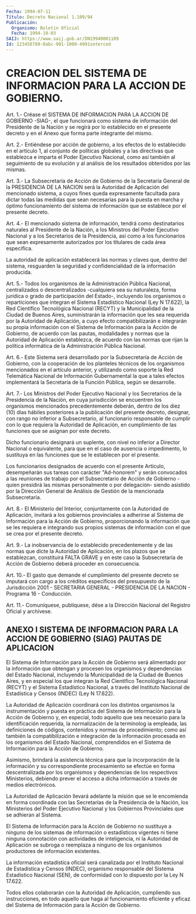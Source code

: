 ```yaml
---
Fecha: 1994-07-11
Título: Decreto Nacional 1.109/94
Publicación:
  Organismo: Boletín Oficial
  Fecha: 1994-10-03
SAIJ: https://www.saij.gob.ar/DN19940001109
Id: 123456789-0abc-901-1000-4991soterced
---
```

# CREACION DEL SISTEMA DE INFORMACION PARA LA ACCION DE GOBIERNO.

<a id="1"></a>
Art.  1.-  Créase  el SISTEMA DE INFORMACION PARA LA ACCION DE GOBIERNO -SIAG-, el que funcionará  como sistema de información del Presidente  de  la  Nación y se regirá por  lo  establecido  en  el presente decreto y en  el  Anexo  que  forma  parte  integrante del mismo.

<a id="2"></a>
Art. 2.- Entiéndese por acción de gobierno, a los efectos de lo establecido  en  el artículo 1, al conjunto de políticas globales y a  las directivas que  establezca  e  imparta  el  Poder  Ejecutivo Nacional,  como  así  también  al  seguimiento de su evolución y al análisis de los resultados obtenidos por las mismas.

<a id="3"></a>
Art.  3.-  La  Subsecretaría  de  Acción  de  Gobierno  de  la Secretaría   General  de  la  PRESIDENCIA  DE  LA  NACION  será  la Autoridad de  Aplicación  del  mencionado  sistema,  a  cuyos fines queda  expresamente  facultada  para  dictar todas las medidas  que sean necesarias para la puesta en marcha  y  óptimo  funcionamiento del  sistema  de  información  que  se  establece  por  el presente decreto.

<a id="4"></a>
Art.  4.-  El  mencionado  sistema de información, tendrá como destinatarios  naturales  al  Presidente    de  la  Nación,  a  los Ministros del Poder Ejecutivo Nacional y a los  Secretarios  de  la Presidencia,  así  como  a  los  funcionarios que sean expresamente autorizados  por  los  titulares  de  cada  área  específica.

La autoridad de aplicación establecerá  las  normas  y claves que, dentro  del sistema, resguarden la seguridad y confidencialidad  de la información producida.

<a id="5"></a>
Art.  5.-  Todos  los  organismos de la Administración Pública Nacional,  centralizados  o  descentralizados  -cualquiera  sea  su naturaleza, forma jurídica o grado  de  participación  del Estado-, incluyendo  los organismos o reparticiones que integran el  Sistema Estadístico Nacional  (Ley N 17.622), la Red Científico Tecnológica Nacional (RECYT) y la Municipalidad  de  la Ciudad de Buenos Aires, suministrarán  la  información  que  les  sea  requerida    por  la Autoridad    de   Aplicación,  a  cuyo  efecto  compatibilizarán  e integrarán su propia  información  con  el  Sistema  de Información para la Acción de Gobierno, de acuerdo con las pautas,  modalidades y normas que la Autoridad de Aplicación establezca, de acuerdo  con las  normas  que rijan la política informática de la Administración Pública Nacional.

<a id="6"></a>
Art. 6.- Este Sistema será desarrollado por la Subsecretaría de Acción  de  Gobierno,  con la cooperación de los planteles técnicos de  los  organismos  mencionados    en   el  artículo  anterior,  y utilizando como soporte la Red Telemática  Nacional  de Información Gubernamental la que a tales efectos implementará la Secretaría  de la Función Pública, según se desarrolle.

<a id="7"></a>
Art.  7.-  Los  Ministros  del  Poder Ejecutivo Nacional y los Secretarios de la Presidencia de la Nación,  en  cuya  jurisdicción se  encuentren los organismos mencionados precedentemente  deberán, dentro  de  los diez (10) días hábiles posteriores a la publicación del presente decreto, designar, con rango no inferior a Subsecretario,  al  funcionario  responsable  de cumplir con lo que requiera  la  Autoridad  de  Aplicación,  en  cumplimiento  de  las funciones que se asignan por este decreto.

Dicho funcionario designará un suplente, con nivel  no  inferior a Director Nacional o equivalente, para que en el caso de ausencia  o impedimento,  lo  sustituya  en  las funciones que se le establecen por el presente.

Los funcionarios designados de acuerdo  con  el presente Artículo, desempeñarán  sus  tareas  con  carácter  "Ad-honorem"    y   serán convocados  a  las  reuniones  de  trabajo  por el Subsecretario de Acción de Gobierno -quien presidirá las mismas  personalmente o por delegación-  siendo asistido por la Dirección General  de  Análisis de Gestión de la mencionada Subsecretaría.

<a id="8"></a>
Art.  8.-  El  Ministerio  del  Interior, conjuntamente con la Autoridad de Aplicación, invitará a los  gobiernos  provinciales  a adherirse  al  Sistema  de  Información para la Acción de Gobierno, proporcionando la información  que se les requiera e integrando sus propios sistemas de información  con el que se crea por el presente decreto.

<a id="9"></a>
Art.  9.- La inobservancia de lo establecido precedentemente y de las normas  que  dicte la Autoridad de Aplicación, en los plazos que se establezcan, constituirá  FALTA  GRAVE  y  en  este  caso la Subsecretaría de Acción de Gobierno deberá proceder en consecuencia.

<a id="10"></a>
Art.  10.-  El  gasto que demande el cumplimiento del presente decreto  se imputará con  cargo  a  los  créditos  específicos  del presupuesto   de  la  Jurisdicción  2001  -  SECRETARIA  GENERAL  - PRESIDENCIA DE LA NACION - Programa 16 - Conducción.

<a id="11"></a>
Art. 11.- Comuníquese, publíquese, dése a la Dirección Nacional del Registro Oficial y archívese.

## ANEXO  I  SISTEMA  DE INFORMACION PARA LA ACCION DE GOBIERNO (SIAG) PAUTAS DE APLICACION

<a id="1"></a>
El  Sistema  de  Información  para  la Acción de Gobierno será alimentado  por  la  información  que  obtengan    y  procesen  los organismos  y  dependencias  del  Estado  Nacional,  incluyendo  la Municipalidad de la Ciudad de Buenos Aires, y en especial  los  que integran  la  Red  Científico  Tecnológica  Nacional  (RECYT)  y el Sistema  Estadístico  Nacional,  a través del Instituto Nacional de Estadística y Censos (INDEC) (Ley N 17.622).

La  Autoridad  de  Aplicación  coordinará    con    los  distintos organismos la instrumentación y puesta en práctica del  Sistema  de Información  para  la  Acción  de  Gobierno  y,  en  especial, todo aquello  que  sea  necesario  para la identificación requerida,  la normalización de la terminolog  ia  empleada,  las  definiciones de códigos, contenidos y normas de procedimiento; como así  también la compatibilización e integración de la información procesada  en los organismos  del  Estado  Nacional,  comprendidos  en el Sistema de Información para la Acción de  Gobierno.

Asimismo, brindará la asistencia técnica para que la incorporación de la información y su correspondiente  procesamiento se   efectúe  en  forma  descentralizada  por  los  organismos    y dependencias  de  los  respectivos  Ministerios, debiendo prever el acceso a dicha información a través de  medios  electrónicos.

La  Autoridad  de  Aplicación llevará adelante la misión que se le encomienda  en  forma  coordinada    con   las  Secretarías  de  la Presidencia  de  la  Nación,  los Ministerios del  Poder  Ejecutivo Nacional y los Gobiernos Provinciales  que  se adhieran al Sistema.

El Sistema de Información para la Acción de  Gobierno no sustituye a  ninguno  de los sistemas de información o estadísticos  vigentes ni tiene ninguna  connotación  con  actividades de inteligencia, ni la Autoridad de Aplicación se subroga  o reemplaza a ninguno de los organismos productores de información existentes.

La  información  estadística  oficial  será    canalizada  por  el Instituto  Nacional  de  Estadística  y  Censos (INDEC),  organismo responsable del Sistema Estadístico Nacional  (SEN), de conformidad con lo dispuesto por la Ley N 17.622.

Todos    ellos    colaborarán  con  la  Autoridad  de  Aplicación, cumpliendo  sus  instrucciones,    en  todo  aquello  que  haga  al funcionamiento eficiente y eficaz del  Sistema  de Información para la Acción de Gobierno.